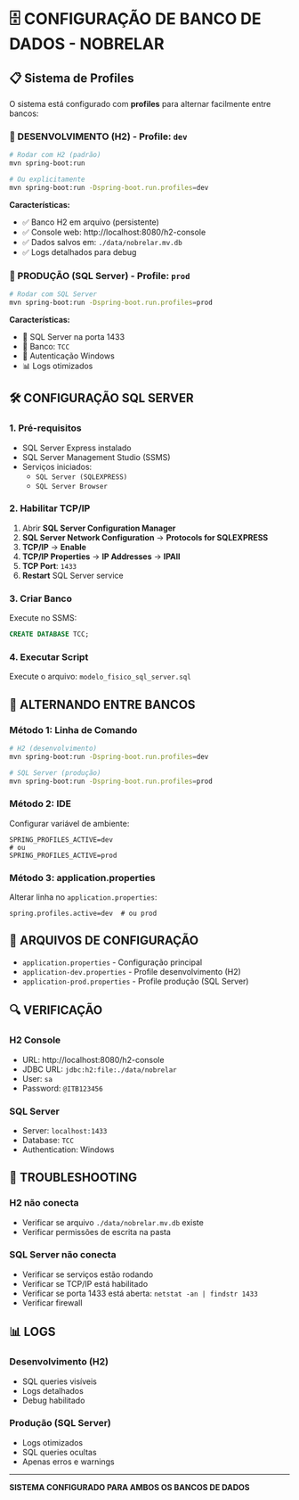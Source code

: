 # 🗄️ CONFIGURAÇÃO DE BANCO DE DADOS - NOBRELAR

## 📋 Sistema de Profiles

O sistema está configurado com **profiles** para alternar facilmente entre bancos:

### 🔧 DESENVOLVIMENTO (H2) - Profile: `dev`
```bash
# Rodar com H2 (padrão)
mvn spring-boot:run

# Ou explicitamente
mvn spring-boot:run -Dspring-boot.run.profiles=dev
```

**Características:**
- ✅ Banco H2 em arquivo (persistente)
- ✅ Console web: http://localhost:8080/h2-console
- ✅ Dados salvos em: `./data/nobrelar.mv.db`
- ✅ Logs detalhados para debug

### 🚀 PRODUÇÃO (SQL Server) - Profile: `prod`
```bash
# Rodar com SQL Server
mvn spring-boot:run -Dspring-boot.run.profiles=prod
```

**Características:**
- 🔗 SQL Server na porta 1433
- 🔗 Banco: `TCC`
- 🔗 Autenticação Windows
- 📊 Logs otimizados

## 🛠️ CONFIGURAÇÃO SQL SERVER

### 1. Pré-requisitos
- SQL Server Express instalado
- SQL Server Management Studio (SSMS)
- Serviços iniciados:
  - `SQL Server (SQLEXPRESS)`
  - `SQL Server Browser`

### 2. Habilitar TCP/IP
1. Abrir **SQL Server Configuration Manager**
2. **SQL Server Network Configuration** → **Protocols for SQLEXPRESS**
3. **TCP/IP** → **Enable**
4. **TCP/IP Properties** → **IP Addresses** → **IPAll**
5. **TCP Port**: `1433`
6. **Restart** SQL Server service

### 3. Criar Banco
Execute no SSMS:
```sql
CREATE DATABASE TCC;
```

### 4. Executar Script
Execute o arquivo: `modelo_fisico_sql_server.sql`

## 🔄 ALTERNANDO ENTRE BANCOS

### Método 1: Linha de Comando
```bash
# H2 (desenvolvimento)
mvn spring-boot:run -Dspring-boot.run.profiles=dev

# SQL Server (produção)
mvn spring-boot:run -Dspring-boot.run.profiles=prod
```

### Método 2: IDE
Configurar variável de ambiente:
```
SPRING_PROFILES_ACTIVE=dev
# ou
SPRING_PROFILES_ACTIVE=prod
```

### Método 3: application.properties
Alterar linha no `application.properties`:
```properties
spring.profiles.active=dev  # ou prod
```

## 📁 ARQUIVOS DE CONFIGURAÇÃO

- `application.properties` - Configuração principal
- `application-dev.properties` - Profile desenvolvimento (H2)
- `application-prod.properties` - Profile produção (SQL Server)

## 🔍 VERIFICAÇÃO

### H2 Console
- URL: http://localhost:8080/h2-console
- JDBC URL: `jdbc:h2:file:./data/nobrelar`
- User: `sa`
- Password: `@ITB123456`

### SQL Server
- Server: `localhost:1433`
- Database: `TCC`
- Authentication: Windows

## 🚨 TROUBLESHOOTING

### H2 não conecta
- Verificar se arquivo `./data/nobrelar.mv.db` existe
- Verificar permissões de escrita na pasta

### SQL Server não conecta
- Verificar se serviços estão rodando
- Verificar se TCP/IP está habilitado
- Verificar se porta 1433 está aberta: `netstat -an | findstr 1433`
- Verificar firewall

## 📊 LOGS

### Desenvolvimento (H2)
- SQL queries visíveis
- Logs detalhados
- Debug habilitado

### Produção (SQL Server)
- Logs otimizados
- SQL queries ocultas
- Apenas erros e warnings

---

**SISTEMA CONFIGURADO PARA AMBOS OS BANCOS DE DADOS**